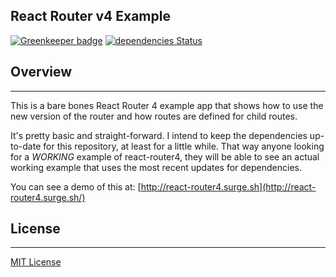 ## React Router v4 Example

[![Greenkeeper badge](https://badges.greenkeeper.io/jaredwilli/react-router4-example.svg)](https://greenkeeper.io/)
[![dependencies Status](https://david-dm.org/jaredwilli/react-router4-example/status.svg)](https://david-dm.org/jaredwilli/react-router4-example)


## Overview
_____

This is a bare bones React Router 4 example app that shows how to use the new version of the router and how routes are defined for child routes.

It's pretty basic and straight-forward. I intend to keep the dependencies up-to-date for this repository, at least for a little while. That way anyone looking for a _WORKING_ example of react-router4, they will be able to see an actual working example that uses the most recent updates for dependencies.

You can see a demo of this at: [http://react-router4.surge.sh](http://react-router4.surge.sh/)


## License
-----

[MIT License](https://github.com/jaredwilli/react-router4-example/blob/master/LICENSE)
